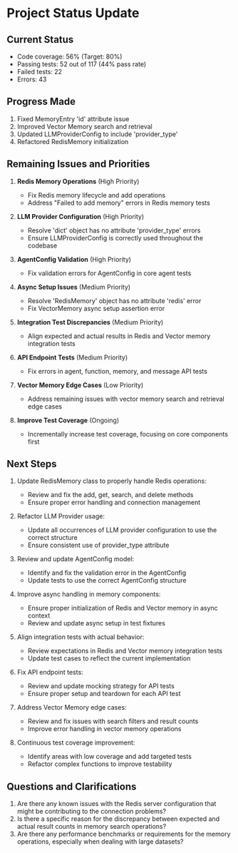 # Project Status Update

## Current Status
- Code coverage: 56% (Target: 80%)
- Passing tests: 52 out of 117 (44% pass rate)
- Failed tests: 22
- Errors: 43

## Progress Made
1. Fixed MemoryEntry 'id' attribute issue
2. Improved Vector Memory search and retrieval
3. Updated LLMProviderConfig to include 'provider_type'
4. Refactored RedisMemory initialization

## Remaining Issues and Priorities

1. **Redis Memory Operations** (High Priority)
   - Fix Redis memory lifecycle and add operations
   - Address "Failed to add memory" errors in Redis memory tests

2. **LLM Provider Configuration** (High Priority)
   - Resolve 'dict' object has no attribute 'provider_type' errors
   - Ensure LLMProviderConfig is correctly used throughout the codebase

3. **AgentConfig Validation** (High Priority)
   - Fix validation errors for AgentConfig in core agent tests

4. **Async Setup Issues** (Medium Priority)
   - Resolve 'RedisMemory' object has no attribute 'redis' error
   - Fix VectorMemory async setup assertion error

5. **Integration Test Discrepancies** (Medium Priority)
   - Align expected and actual results in Redis and Vector memory integration tests

6. **API Endpoint Tests** (Medium Priority)
   - Fix errors in agent, function, memory, and message API tests

7. **Vector Memory Edge Cases** (Low Priority)
   - Address remaining issues with vector memory search and retrieval edge cases

8. **Improve Test Coverage** (Ongoing)
   - Incrementally increase test coverage, focusing on core components first

## Next Steps
1. Update RedisMemory class to properly handle Redis operations:
   - Review and fix the add, get, search, and delete methods
   - Ensure proper error handling and connection management

2. Refactor LLM Provider usage:
   - Update all occurrences of LLM provider configuration to use the correct structure
   - Ensure consistent use of provider_type attribute

3. Review and update AgentConfig model:
   - Identify and fix the validation error in the AgentConfig
   - Update tests to use the correct AgentConfig structure

4. Improve async handling in memory components:
   - Ensure proper initialization of Redis and Vector memory in async context
   - Review and update async setup in test fixtures

5. Align integration tests with actual behavior:
   - Review expectations in Redis and Vector memory integration tests
   - Update test cases to reflect the current implementation

6. Fix API endpoint tests:
   - Review and update mocking strategy for API tests
   - Ensure proper setup and teardown for each API test

7. Address Vector Memory edge cases:
   - Review and fix issues with search filters and result counts
   - Improve error handling in vector memory operations

8. Continuous test coverage improvement:
   - Identify areas with low coverage and add targeted tests
   - Refactor complex functions to improve testability

## Questions and Clarifications
1. Are there any known issues with the Redis server configuration that might be contributing to the connection problems?
2. Is there a specific reason for the discrepancy between expected and actual result counts in memory search operations?
3. Are there any performance benchmarks or requirements for the memory operations, especially when dealing with large datasets?
